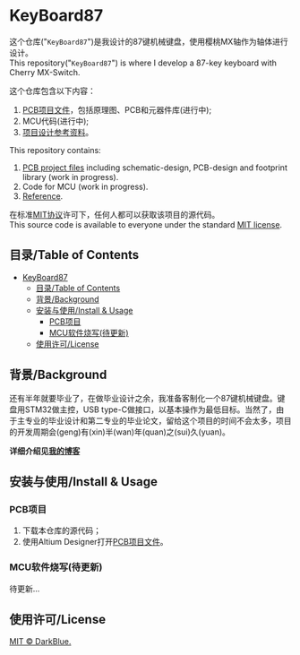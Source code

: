 # KeyBoard87

这个仓库("`KeyBoard87`")是我设计的87键机械键盘，使用樱桃MX轴作为轴体进行设计。  
This repository("`KeyBoard87`") is where I develop a 87-key keyboard with Cherry MX-Switch.

这个仓库包含以下内容：
1. [PCB项目文件](./pcb/v1.0/KeyBoard.PrjPcb)，包括原理图、PCB和元器件库(进行中);
2. MCU代码(进行中);
3. [项目设计参考资料](./Reference/)。

This repository contains:
1. [PCB project files](./pcb/v1.0/KeyBoard.PrjPcb) including schematic-design, PCB-design and footprint library (work in progress).
2. Code for MCU (work in progress).
3. [Reference](./Reference/).

在标准[MIT协议](./LICENSE)许可下，任何人都可以获取该项目的源代码。  
This source code is available to everyone under the standard [MIT license](./LICENSE).

## 目录/Table of Contents

- [KeyBoard87](#keyboard87)
  - [目录/Table of Contents](#%e7%9b%ae%e5%bd%95table-of-contents)
  - [背景/Background](#%e8%83%8c%e6%99%afbackground)
  - [安装与使用/Install & Usage](#%e5%ae%89%e8%a3%85%e4%b8%8e%e4%bd%bf%e7%94%a8install--usage)
    - [PCB项目](#pcb%e9%a1%b9%e7%9b%ae)
    - [MCU软件烧写(待更新)](#mcu%e8%bd%af%e4%bb%b6%e7%83%a7%e5%86%99%e5%be%85%e6%9b%b4%e6%96%b0)
  - [使用许可/License](#%e4%bd%bf%e7%94%a8%e8%ae%b8%e5%8f%aflicense)

## 背景/Background

还有半年就要毕业了，在做毕业设计之余，我准备客制化一个87键机械键盘。键盘用STM32做主控，USB type-C做接口，以基本操作为最低目标。当然了，由于主专业的毕业设计和第二专业的毕业论文，留给这个项目的时间不会太多，项目的开发周期会(geng)有(xin)半(wan)年(quan)之(sui)久(yuan)。

**详细介绍见[我的博客](https://www.blueschwarz.top/embedded/2019/keyboard_3.html)**

## 安装与使用/Install & Usage

### PCB项目

1. 下载本仓库的源代码；
2. 使用Altium Designer打开[PCB项目文件](./pcb/v1.0/KeyBoard.PrjPcb)。

### MCU软件烧写(待更新)

待更新...

## 使用许可/License

[MIT © DarkBlue.](./LICENSE)
